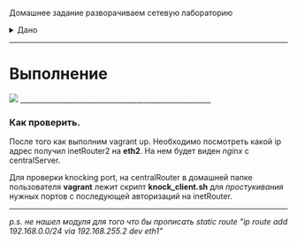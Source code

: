 Домашнее задание
разворачиваем сетевую лабораторию
<details>
<summary> Дано </summary> 
  
# otus-linux

Сценарии iptables с реализацией через ansible
1) реализовать knocking port
- centralRouter может попасть на ssh inetrRouter через knock скрипт
пример в материалах
2) добавить inetRouter2, который виден(маршрутизируется) с хоста
3) запустить nginx на centralServer
4) пробросить 80й порт на inetRouter2 8080
5) дефолт в инет оставить через inetRouter

</details>

______________________________________________________
# Выполнение

<img src="Image/image.jpg" />
______________________________________________________



### Как проверить.
После того как выполним vagrant up. Необходимо посмотреть какой ip адрес получил inetRouter2 на **eth2**. На нем будет виден *nginx* с centralServer.

Для проверки knocking port, на centralRouter в домашней папке пользователя **vagrant** лежит скрипт **knock_client.sh** для *простукивания* нужных портов с последующей авторизаций на inetRouter. 


________________________

*p.s. не нашел модуля для того что бы прописать static route "ip route add 192.168.0.0/24 via 192.168.255.2 dev eth1"*